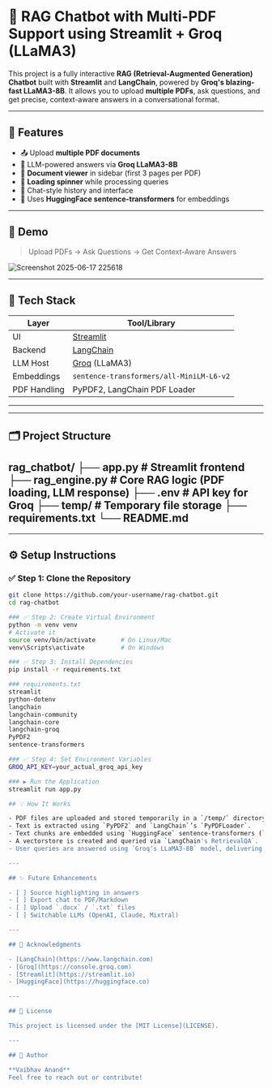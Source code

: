 # 🤖 RAG Chatbot with Multi-PDF Support using Streamlit + Groq (LLaMA3)

This project is a fully interactive **RAG (Retrieval-Augmented Generation) Chatbot** built with **Streamlit** and **LangChain**, powered by **Groq's blazing-fast LLaMA3-8B**. It allows you to upload **multiple PDFs**, ask questions, and get precise, context-aware answers in a conversational format.

---

## 🚀 Features

- 📤 Upload **multiple PDF documents**
- 🤖 LLM-powered answers via **Groq LLaMA3-8B**
- 📑 **Document viewer** in sidebar (first 3 pages per PDF)
- 🔄 **Loading spinner** while processing queries
- 💬 Chat-style history and interface
- 🧠 Uses **HuggingFace sentence-transformers** for embeddings

---

## 📸 Demo

> Upload PDFs → Ask Questions → Get Context-Aware Answers

![Screenshot 2025-06-17 225618](https://github.com/user-attachments/assets/dc83f75a-465b-40b8-bf8a-9f322f3f1d03)


---

## 🧱 Tech Stack

| Layer        | Tool/Library                      |
|--------------|-----------------------------------|
| UI           | [Streamlit](https://streamlit.io) |
| Backend      | [LangChain](https://www.langchain.com) |
| LLM Host     | [Groq](https://console.groq.com/) (LLaMA3) |
| Embeddings   | `sentence-transformers/all-MiniLM-L6-v2` |
| PDF Handling | PyPDF2, LangChain PDF Loader      |

---
---
## 🗂️ Project Structure
rag_chatbot/
├── app.py # Streamlit frontend
├── rag_engine.py # Core RAG logic (PDF loading, LLM response)
├── .env # API key for Groq
├── temp/ # Temporary file storage
├── requirements.txt
└── README.md
---



---

## ⚙️ Setup Instructions

### ✅ Step 1: Clone the Repository

```bash
git clone https://github.com/your-username/rag-chatbot.git
cd rag-chatbot

### ✅ Step 2: Create Virtual Environment
python -m venv venv
# Activate it
source venv/bin/activate       # On Linux/Mac
venv\Scripts\activate          # On Windows

### ✅ Step 3: Install Dependencies
pip install -r requirements.txt

### requirements.txt
streamlit
python-dotenv
langchain
langchain-community
langchain-core
langchain-groq
PyPDF2
sentence-transformers

### ✅ Step 4: Set Environment Variables
GROQ_API_KEY=your_actual_groq_api_key

### ▶️ Run the Application
streamlit run app.py

## 💡 How It Works

- PDF files are uploaded and stored temporarily in a `/temp/` directory.
- Text is extracted using `PyPDF2` and `LangChain`’s `PyPDFLoader`.
- Text chunks are embedded using `HuggingFace` sentence-transformers (`all-MiniLM-L6-v2`).
- A vectorstore is created and queried via `LangChain's RetrievalQA`.
- User queries are answered using `Groq’s LLaMA3-8B` model, delivering fast and accurate responses grounded in the uploaded content.

---

## ✨ Future Enhancements

- [ ] Source highlighting in answers
- [ ] Export chat to PDF/Markdown
- [ ] Upload `.docx` / `.txt` files
- [ ] Switchable LLMs (OpenAI, Claude, Mixtral)

---

## 🙏 Acknowledgments

- [LangChain](https://www.langchain.com)
- [Groq](https://console.groq.com)
- [Streamlit](https://streamlit.io)
- [HuggingFace](https://huggingface.co)

---

## 📜 License

This project is licensed under the [MIT License](LICENSE).

---

## 🧠 Author

**Vaibhav Anand**  
Feel free to reach out or contribute!


